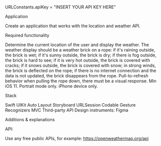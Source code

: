 URLConstants.apiKey = "INSERT YOUR API KEY HERE"

Application

Create an application that works with the location and weather API.



Required functionality

Determine the current location of the user and display the weather.
The weather display should be a weather brick on a rope:
if it's raining outside, the brick is wet;
if it's sunny outside, the brick is dry;
if there is fog outside, the brick is hard to see;
if it is very hot outside, the brick is covered with cracks;
if it snows outside, the brick is covered with snow;
in strong winds, the brick is deflected on the rope;
if there is no internet connection and the data is not updated, the brick disappears from the rope.
Pull-to-refresh behavior when pulling the rope down, there must be a visual response.
Min iOS 11.
Portrait mode only.
iPhone device only.


Stack

Swift
UIKit
Auto Layout
Storyboard
URLSession
Codable
Gesture Recognizers
MVC
Third-party API
Design instruments: Figma


Additions & explanations

API: 

Use any free public APIs, for example: https://openweathermap.org/api 
